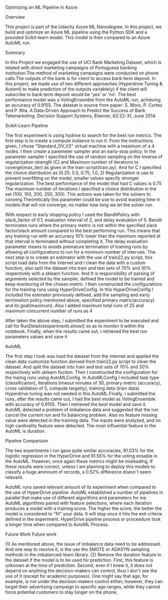  Optimizing an ML Pipeline in Azure
 
Overview

This project is part of the Udacity Azure ML Nanodegree. In this project, we build and optimize an Azure ML pipeline using the Python SDK 
and a provided Scikit-learn model. This model is then compared to an Azure AutoML run.

Summary

In this Project we engaged the use of UCI Bank Marketing Dataset, which is related with direct marketing campaigns of Portuguese banking 
institution.The method of marketing campaigns were conducted on phone calls.The outputs of the bank is for client to access bank term deposit.
In this project, we made use of two different approaches (Hyperdrive Tuning & Automl) to make prediction of the outputs variable(y) if the 
client will subscribe to bank term deposit would be 'yes' or 'no'. The best performance model was a VotingEnsemble from the AutoML run, 
achieving an accuracy of 0.9155.
The dataset is source from paper: S. Moro, P. Cortez and P. Rita. A Data-Driven Approach to Predict the Success of Bank Telemarketing. 
Decision Support Systems, Elsevier, 62:22-31, June 2014.

Scikit-Learn Pipeline

The first experiment is using hydrive to search for the best run metrics. The first step is to create a compute instance to run it.
From the instructions given, I chose "Standard_DV_V2" virtual machine with a maximum of a 4 nodes.
I then create a paremeter sampler and an early-stop policy. In the parameter sampler I specified the use of random sampling on the
Inverse of regularization strength (C) and Maximum number of iterations to coverge(max_iter) as given in the train script(train.py).
And for C I specified the choice distribution as (0.25, 0.5, 0.75, 1.0, 2) Regularization is use to prevent overfitting on the model,
smaller values specify stronger regularization. The best performance of the model that had C values is 0.75
The maximum number of iterations I specified a choice distribution in the set (100, 150, 200, 250, 300). This actions was taken for 
the solvers to converg.Theoretically this parameter could be use to avoid waisting time in models that will not converge, no matter
how long we let the solver run.

With respect to early stopping policy I used the BanditPolicy with slack_factor of 0.1, evaluation interval of 2, and delay evaluation of 5.
Bandit terminates runs where the primary metric is not within the specified slack factor/slack amount compared to the best performing run.
This means that any training run with an accuracy 10% lower than the maximum reported at that interval is terminated without completing it.
The delay evaluation parameter means to avoids premature termination of training runs by allowing all configurations to run for a minimum
number of intervals.
The next step is to create an estimator with the use of train22.py script, this script load data from the internet and I clean the data with
a custom function, also split the dataset into train and test sets of 70% and 30% respectively with a sklearn function. And It is responsibility
of parsing of arguments selected by the sampler, defined the model to be trained and keep monitoring of the chosen metric.
I then constructed the configurations for the training runs using HyperDriveConfig. In this HyperDriveConfig I included the estimator previously
defined, add the sampling and early termination policy mentioned above, specified primary matric(accuracy) and its goal(maximum). Also I added 
maximum total runs of 25 and maximum concurrent number of runs as 4

After taken the above step, I submitted the experiment to be executed and call for RunDetails(experiment).show() so as to monitor it within the
notebook. Finally, when the results came out, i retrieved the best run parameters values and save it

AutoML

The first step I took was load the dataset from the internet and applied the clean data customize function derived from train22.py script to clean 
the dataset. And split the dataset into train and test sets of 70% and 30% respectively with sklearn fuction. Then I constructed the configuration
for the trainig runs using AutoMLConfig. In AutoMLConfig I included task type (classification), iterations timeout minutes of 30, primary metric
(accuracy), cross validation of 5, compute target(y), training data (train data). Hyperdrive tuning was not needed in this AutoML.Finally, I 
submitted the runs, after the results came out, I had the best model as VotingEnsemble with accuracy of 0.9155. Then I retrieved the best model 
and save it. AutoML detected a problem of imbalance data and suggested that the run cancel the current run and fix balancing problem. Also no 
feature missing value were detected in the traininig data. The inputs were analyzed, and no high cardinality feature were detected. The most influential
feature in the AutoML is duration.

Pipeline Comparison

The two experiments I run gave quite similar accuracies, 91.03% for the logistic regression in the HyperDrive and 91.55% for the voting ensable in the AutoML. 
However, once again these metrics might be misleading. If these results were correct, unless I am planning to deploy this models to classify a huge ammount
of records, a 0.52% difference doesn´t seem relevant.

AutoML runs saved relevant amount of its experiment when compared to the use of HyperDrive pipeline.
AutoML established a number of pipelines in parallel that make use of different algorithms and parameters for me
AutoML algorithms paired with feature selections, where each iteration produces a model with a training score. The higher the score, the better the model is 
considered to "fit" your data. It will stop once it hits the exit criteria defined in the experiment.
HyperDrive pipeline process or proceedure took a longer time when compared to AutoML Process.

Future Work Future work

(1) As mentioned above, the issue of imbalance data need to be addressed. And one way to resolve it, is the use the SMOTE or ADASYN sampling methods in the
imbalanced-learn library.
(2) Remove the duration feature in the dataset if the model is to be used for prediction. First, this feature is unknown at the time of prediction. Second,
even if I knew it, it does not depend on anything the decision-makers can control, thus I don´t see the use of it (except for academic purposes). One might 
say that age, for example, is not under the decision-makers control either; however, they can target their advertising campaign to specific age ranges, while
they cannot force potential customers to stay longer on the phone.








